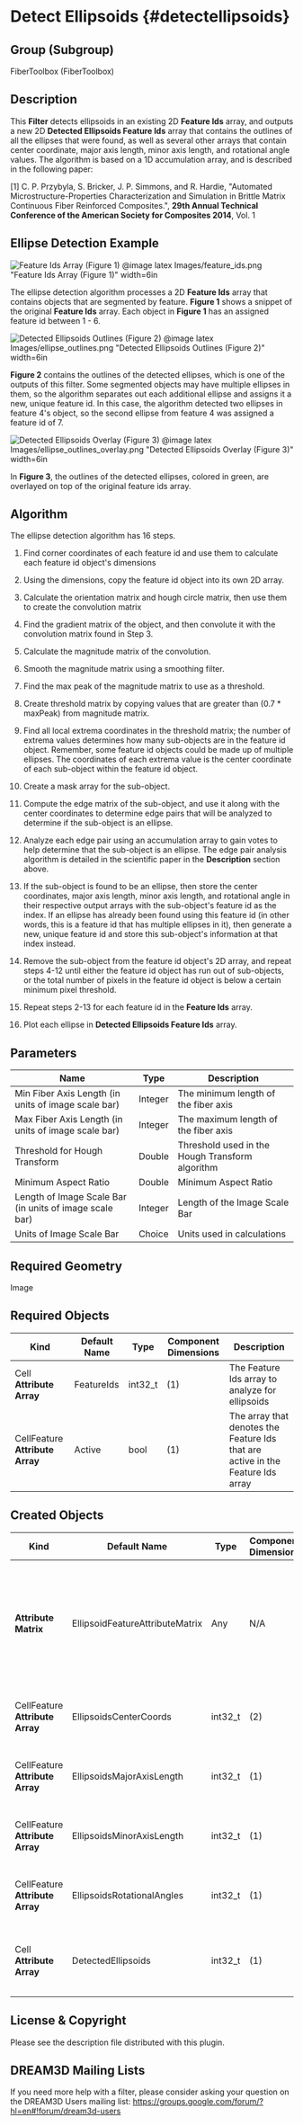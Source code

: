Detect Ellipsoids {#detectellipsoids}
=============

## Group (Subgroup) ##
FiberToolbox (FiberToolbox)

## Description ##
This **Filter** detects ellipsoids in an existing 2D **Feature Ids** array, and outputs a new 2D **Detected Ellipsoids Feature Ids** array that contains the outlines of all the ellipses that were found, as well as several other arrays that contain center coordinate, major axis length, minor axis length, and rotational angle values.  The algorithm is based on a 1D accumulation array, and is described in the following paper:

[1] C. P. Przybyla, S. Bricker, J. P. Simmons, and R. Hardie, "Automated Microstructure-Properties Characterization and Simulation in Brittle Matrix Continuous Fiber Reinforced Composites.", **29th Annual Technical Conference of the American Society for Composites 2014**, Vol. 1

## Ellipse Detection Example ##
![Feature Ids Array (Figure 1)](Images/feature_ids.png)
@image latex Images/feature_ids.png "Feature Ids Array (Figure 1)" width=6in

The ellipse detection algorithm processes a 2D **Feature Ids** array that contains objects that are segmented by feature.  **Figure 1** shows a snippet of the original **Feature Ids** array.  Each object in **Figure 1** has an assigned feature id between 1 - 6.

![Detected Ellipsoids Outlines (Figure 2)](Images/ellipse_outlines.png)
@image latex Images/ellipse_outlines.png "Detected Ellipsoids Outlines (Figure 2)" width=6in

**Figure 2** contains the outlines of the detected ellipses, which is one of the outputs of this filter.  Some segmented objects may have multiple ellipses in them, so the algorithm separates out each additional ellipse and assigns it a new, unique feature id.  In this case, the algorithm detected two ellipses in feature 4's object, so the second ellipse from feature 4 was assigned a feature id of 7.

![Detected Ellipsoids Overlay (Figure 3)](Images/ellipse_outlines_overlay.png)
@image latex Images/ellipse_outlines_overlay.png "Detected Ellipsoids Overlay (Figure 3)" width=6in

In **Figure 3**, the outlines of the detected ellipses, colored in green, are overlayed on top of the original feature ids array.

## Algorithm ##
The ellipse detection algorithm has 16 steps.

1. Find corner coordinates of each feature id and use them to calculate each feature id object's dimensions

2. Using the dimensions, copy the feature id object into its own 2D array.

3. Calculate the orientation matrix and hough circle matrix, then use them to create the convolution matrix

4. Find the gradient matrix of the object, and then convolute it with the convolution matrix found in Step 3.

5. Calculate the magnitude matrix of the convolution.

6. Smooth the magnitude matrix using a smoothing filter.

7. Find the max peak of the magnitude matrix to use as a threshold.

8. Create threshold matrix by copying values that are greater than (0.7 * maxPeak) from magnitude matrix.

9. Find all local extrema coordinates in the threshold matrix; the number of extrema values determines how many sub-objects are in the feature id object.  Remember, some feature id objects could be made up of multiple ellipses. The coordinates of each extrema value is the center coordinate of each sub-object within the feature id object.

10. Create a mask array for the sub-object.

11. Compute the edge matrix of the sub-object, and use it along with the center coordinates to determine edge pairs that will be analyzed to determine if the sub-object is an ellipse.

12. Analyze each edge pair using an accumulation array to gain votes to help determine that the sub-object is an ellipse.  The edge pair analysis algorithm is detailed in the scientific paper in the **Description** section above.

13. If the sub-object is found to be an ellipse, then store the center coordinates, major axis length, minor axis length, and rotational angle in their respective output arrays with the sub-object's feature id as the index.  If an ellipse has already been found using this feature id (in other words, this is a feature id that has multiple ellipses in it), then generate a new, unique feature id and store this sub-object's information at that index instead.

14. Remove the sub-object from the feature id object's 2D array, and repeat steps 4-12 until either the feature id object has run out of sub-objects, or the total number of pixels in the feature id object is below a certain minimum pixel threshold.

15. Repeat steps 2-13 for each feature id in the **Feature Ids** array.

16. Plot each ellipse in **Detected Ellipsoids Feature Ids** array.

## Parameters ##
| Name | Type | Description |
|------|------|------|
| Min Fiber Axis Length (in units of image scale bar) | Integer | The minimum length of the fiber axis |
| Max Fiber Axis Length (in units of image scale bar) | Integer | The maximum length of the fiber axis |
| Threshold for Hough Transform | Double | Threshold used in the Hough Transform algorithm |
| Minimum Aspect Ratio | Double | Minimum Aspect Ratio |
| Length of Image Scale Bar (in units of image scale bar) | Integer | Length of the Image Scale Bar |
| Units of Image Scale Bar | Choice | Units used in calculations |

## Required Geometry ##
Image

## Required Objects ##
| Kind | Default Name | Type | Component Dimensions | Description |
|------|--------------|-------------|---------|-----|
| Cell **Attribute Array** | FeatureIds | int32_t | (1) | The Feature Ids array to analyze for ellipsoids |
| CellFeature **Attribute Array** | Active | bool | (1) | The array that denotes the Feature Ids that are active in the Feature Ids array |

## Created Objects ##
| Kind | Default Name | Type | Component Dimensions | Description |
|------|--------------|-------------|---------|-----|
| **Attribute Matrix**  | EllipsoidFeatureAttributeMatrix | Any | N/A | **Attribute Matrix** to store center coordinates, major axis length, minor axis length, and rotational angles arrays  |
| CellFeature **Attribute Array** | EllipsoidsCenterCoords | int32_t | (2) | The center coordinates array of detected ellipsoids |
| CellFeature **Attribute Array** | EllipsoidsMajorAxisLength | int32_t | (1) | The major axis length array of detected ellipsoids |
| CellFeature **Attribute Array** | EllipsoidsMinorAxisLength | int32_t | (1) | The minor axis length array of detected ellipsoids |
| CellFeature **Attribute Array** | EllipsoidsRotationalAngles | int32_t | (1) | The rotational angles array of detected ellipsoids |
| Cell **Attribute Array** | DetectedEllipsoids | int32_t | (1) | The Feature Ids array that contains detected ellipsoids |

## License & Copyright ##

Please see the description file distributed with this plugin.

## DREAM3D Mailing Lists ##

If you need more help with a filter, please consider asking your question on the DREAM3D Users mailing list:
https://groups.google.com/forum/?hl=en#!forum/dream3d-users